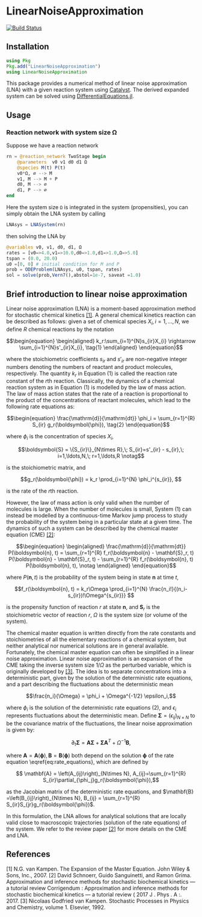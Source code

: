 # LinearNoiseApproximation

[![Build Status](https://github.com/palmtree2013/LinearNoiseApproximation.jl/actions/workflows/CI.yml/badge.svg?branch=main)](https://github.com/palmtree2013/LinearNoiseApproximation.jl/actions/workflows/CI.yml?query=branch%3Amain)


## Installation
```julia
using Pkg
Pkg.add("LinearNoiseApproximation")
using LinearNoiseApproximation
```
This package provides a numerical method of linear noise approximation (LNA) with a given reaction system using [Catalyst](https://github.com/SciML/Catalyst.jl). The derived expanded system can be solved using [DifferentialEquations.jl](https://github.com/JuliaDiffEq/DifferentialEquations.jl).

## Usage
### Reaction network with system size Ω

Suppose we have a reaction network

```julia
rn = @reaction_network TwoStage begin
    @parameters  v0 v1 d0 d1 Ω
    @species M(t) P(t)
    v0*Ω, ∅ --> M
    v1, M --> M + P
    d0, M --> ∅
    d1, P --> ∅
end
```
Here the system size `Ω` is integrated in the system (propensities), you can simply obtain the LNA system by calling
```julia
LNAsys = LNASystem(rn)
```
then solving the LNA by
```julia
@variables v0, v1, d0, d1, Ω
rates = [v0=>4.0,v1=>10.0,d0=>1.0,d1=>1.0,Ω=>5.0]
tspan = (0.0, 20.0)
u0 =[0, 0] # initial condition for M and P
prob = ODEProblem(LNAsys, u0, tspan, rates)
sol = solve(prob,Vern7(),abstol=1e-7, saveat =1.0)
```
## Brief introduction to linear noise approximation
Linear noise approximation (LNA) is a moment-based approximation method for stochastic chemical kinetics [[1]](#1). A general chemical kinetics reaction can be described as follows: given a set of chemical species $X_{i}, i = 1, \ldots, N$, we define $R$ chemical reactions by the notation
```math
\begin{equation}
    \begin{aligned}
        k_r:\sum_{i=1}^{N}s_{ir}X_{i} \rightarrow \sum_{i=1}^{N}s'_{ir}X_{i}, \tag{1}
    \end{aligned}
\end{equation}
```
where the stoichiometric coefficients $s_{ir}$ and $s'_{ir}$ are non-negative integer numbers denoting the numbers of reactant and product molecules, respectively. The quantity $k_r$ in Equation (1) is called the reaction rate constant of the $r$th reaction. Classically, the dynamics of a chemical reaction system as in Equation (1) is modelled by the law of mass action. The law of mass action states that the rate of a reaction is proportional to the product of the concentrations of reactant molecules, which lead to the following rate equations as:
```math
\begin{equation}
    \frac{\mathrm{d}}{\mathrm{dt}} \phi_i = \sum_{r=1}^{R} S_{ir} g_r(\boldsymbol{\phi}), \tag{2}
\end{equation}
```
where $\phi_i$ is the concentration of species $X_i$, 
```math
\boldsymbol{S} = \{S_{ir}\}_{N\times R},\; S_{ir}=s'_{ir} - s_{ir},\; i=1,\ldots,N,\; r=1,\ldots,R \notag
```
is the stoichiometric matrix, and 
```math
g_r(\boldsymbol{\phi}) = k_r \prod_{i=1}^{N} \phi_i^{s_{ir}}, 
```
is the rate of the $r$th reaction. 

However, the law of mass action is only valid when the number of molecules is large. When the number of molecules is small, System (1) can instead be modelled by a continuous-time Markov jump process to study the probability of the system being in a particular state at a given time. The dynamics of such a system can be described by the chemical master equation (CME) [[2]](#2):
```math
\begin{equation}
    \begin{aligned}
        \frac{\mathrm{d}}{\mathrm{dt}} P(\boldsymbol{n}, t) = \sum_{r=1}^{R} f_r(\boldsymbol{n} - \mathbf{S}_r, t) P(\boldsymbol{n} - \mathbf{S}_r, t) - \sum_{r=1}^{R} f_r(\boldsymbol{n}, t) P(\boldsymbol{n}, t), \notag
    \end{aligned}
\end{equation}
```
where $P(\boldsymbol{n}, t)$ is the probability of the system being in state $\boldsymbol{n}$ at time $t$, 
```math
f_r(\boldsymbol{n}, t) = k_r\Omega \prod_{i=1}^{N} \frac{n_i!}{(n_i-s_{ir})!\Omega^{s_{ir}}} 
```
is the propensity function of reaction $r$ at state $\boldsymbol{n}$, and $\mathbf{S}_r$ is the stoichiometric vector of reaction $r$, $\Omega$ is the system size (or volume of the system).

The chemical master equation is written directly from the rate constants and stoichiometries of all the elementary reactions of a chemical system, but neither analytical nor numerical solutions are in general available. Fortunately, the chemical master equation can often be simplified in a linear noise approximation. Linear noise approximation is an expansion of the CME taking the inverse system size $1/\Omega$ as the perturbed variable, which is originally developed by [[3]](#3). The idea is to separate concentrations into a deterministic part, given by the solution of the deterministic rate equations, and a part describing the fluctuations about the deterministic mean
```math
\frac{n_i}{\Omega} = \phi_i  + \Omega^{-1/2} \epsilon_i,
```
where $\phi_i$ is the solution of the deterministic rate equations (2), and $\epsilon_i$ represents fluctuations about the deterministic mean. Define $\boldsymbol{\Sigma}=\left(\epsilon_{ij}\right)_{N\times N}$ to be the covariance matrix of the fluctuations, the linear noise approximation is given by:
```math
\begin{equation}
    \partial_t \boldsymbol{\Sigma} = \mathbf{A} \boldsymbol{\Sigma} + \boldsymbol{\Sigma} \mathbf{A}^T +  \Omega^{-1} \mathbf{B}, \tag{3}
\end{equation}
```
where $\mathbf{A}=\mathbf{A}(\boldsymbol{\phi}),\, \mathbf{B}=\mathbf{B}(\boldsymbol{\phi})$ both depend on the solution $\boldsymbol{\phi}$ of the rate equation \eqref{eq:rate_equations}, which are defined by 
```math
 \mathbf{A} = \left(A_{ij}\right)_{N\times N}, A_{ij}=\sum_{r=1}^{R} S_{ir}\partial_{\phi_j}g_r(\boldsymbol{\phi}),
```
as the Jacobian matrix of the deterministic rate equations, and $\mathbf{B} =\left(B_{ij}\right)_{N\times N}, B_{ij} = \sum_{r=1}^{R} S_{ir}S_{jr}g_r(\boldsymbol{\phi})$.

In this formulation, the LNA allows for analytical solutions that are locally valid close to macroscopic trajectories (solution of the rate equations) of the system. We refer to the review paper [[2]](#2) for more details on the CME and LNA.

## References
<a id="1">[1]</a> N.G. van Kampen. The Expansion of the Master Equation. John Wiley & Sons, Inc., 2007. 
<a id="2">[2]</a> David Schnoerr, Guido Sanguinetti, and Ramon Grima. Approximation and inference methods for stochastic
biochemical kinetics — a tutorial review Corrigendum : Approximation and inference methods for stochastic biochemical kinetics — a tutorial review ( 2017 J . Phys . A :. 2017.
<a id="3">[3]</a> Nicolaas Godfried van Kampen. Stochastic Processes in Physics and Chemistry, volume 1. Elsevier, 1992.